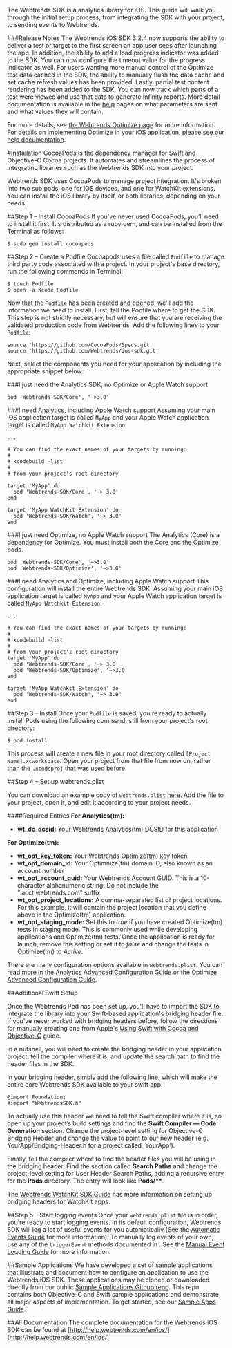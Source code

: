 [Cocoapods]: https://cocoapods.org "Cocoapods Home Page"
[plist]: https://raw.githubusercontent.com/Webtrends/ios-sdk/master/Documentation/html/docs/webtrends.plist "webtrends.plist"
[AnaConfig]: Analytics---Advanced-Configuration-Guide.html "Analytics Advanced Configuration Guide"
[OptConfig]: Optimize---Advanced-Configuration-Guide.html "Optimize Advanced Configuration Guide"
[Swift]: https://developer.apple.com/library/prerelease/ios/documentation/Swift/Conceptual/BuildingCocoaApps/MixandMatch.html "Using Swift with Cocoa"
[WatchGuide]: Analytics---Webtrends-WatchKit-SDK-Guide.html "Webtrends WatchKit Guide"
[AutoEvents]: Analytics---Automatic-Events-Guide.html "Automatic Events Guide"
[ManualEvents]: Analytics---Manual-Events-Guide.html "Manual Events Guide"
[SampleAppRepo]: https://github.com/Webtrends/mobile-sdk-sample-apps "Sample App Github Repo"
[SampleAppGuide]: Sample-Applications-Guide.html "Sample App Guide"
[Optimize]: http://www.webtrends.com/testing-targeting-optimization/ "Webtrends Optimize"
[help]: http://help.webtrends.com/en/ios/ "Webtrends iOS Library Help"

The Webtrends SDK is a analytics library for iOS. This guide will walk you through the initial setup process, from integrating the SDK with your project, to sending events to Webtrends.

###Release Notes
The Webtrends iOS SDK 3.2.4 now supports the ability to deliver a test or target to the first screen an app user sees after launching the app. In addition, the ability to add a load progress indicator was added to the SDK. You can now configure the timeout value for the progress indicator as well. For users wanting more manual control of the Optimize test data cached in the SDK, the ability to manually flush the data cache and set cache refresh values has been provided. Lastly, partial test content rendering has been added to the SDK. You can now track which parts of a test were viewed and use that data to generate Infinity reports. More detail documentation is available in the [help] pages on what parameters are sent and what values they will contain.

For more details, see [the Webtrends Optimize page][Optimize] for more information. For details on implementing Optimize in your iOS application, please see [our help documentation][help].


#Installation
[CocoaPods][Cocoapods] is the dependency manager for Swift and Objective-C Cocoa projects. It automates and streamlines the process of integrating libraries such as the Webtrends SDK into your project.

Webtrends SDK uses CocoaPods to manage project integration. It's broken into two sub pods, one for iOS devices, and one for WatchKit extensions. You can install the iOS library by itself, or both libraries, depending on your needs.

##Step 1 – Install CocoaPods
If you've never used CocoaPods, you’ll need to install it first. It's distributed as a ruby gem, and can be installed from the Terminal as follows:

	$ sudo gem install cocoapods

##Step 2 – Create a Podfile
Cocoapods uses a file called `Podfile` to manage third party code associated with a project. In your project's base directory, run the following commands in Terminal:

	$ touch Podfile
	$ open -a Xcode Podfile

Now that the `Podfile` has been created and opened, we'll add the information we need to install. First, tell the Podfile where to get the SDK. This step is not strictly necessary, but will ensure that you are receiving the validated production code from Webtrends. Add the following lines to your `Podfile`:

	source 'https://github.com/CocoaPods/Specs.git'
	source 'https://github.com/Webtrends/ios-sdk.git'

Next, select the components you need for your application by including the appropriate snippet below:

###I just need the Analytics SDK, no Optimize or Apple Watch support
	
	pod 'Webtrends-SDK/Core', '~>3.0'


###I need Analytics, including Apple Watch support
Assuming your main iOS application target is called `MyApp` and your Apple Watch application target is called `MyApp Watchkit Extension`: 

	...
	
	# You can find the exact names of your targets by running:
	#
	# xcodebuild -list
	#
	# from your project's root directory
	
	target 'MyApp' do
	  pod 'Webtrends-SDK/Core', '~> 3.0'
	end
	
	target 'MyApp WatchKit Extension' do
	  pod 'Webtrends-SDK/Watch', '~> 3.0'
	end	

###I just need Optimize, no Apple Watch support
The Analytics (Core) is a dependency for Optimize. You must install both the Core and the Optimize pods.

	pod 'Webtrends-SDK/Core', '~>3.0'
	pod 'Webtrends-SDK/Optimize', '~>3.0'

###I need Analytics and Optimize, including Apple Watch support
This configuration will install the entire Webtrends SDK.  Assuming your main iOS application target is called `MyApp` and your Apple Watch application target is called `MyApp Watchkit Extension`: 

	...
	
	# You can find the exact names of your targets by running:
	#
	# xcodebuild -list
	#
	# from your project's root directory
	target 'MyApp' do
	  pod 'Webtrends-SDK/Core', '~> 3.0'
	  pod 'Webtrends-SDK/Optimize', '~>3.0'	  
	end
	
	target 'MyApp WatchKit Extension' do
	  pod 'Webtrends-SDK/Watch', '~> 3.0'
	end	

##Step 3 – Install
Once your `Podfile` is saved, you're ready to actually install Pods using the following command, still from your project's root directory:

	$ pod install

This process will create a new file in your root directory called `[Project Name].xcworkspace`. Open your project from that file from now on, rather than the `.xcodeproj` that was used before.

##Step 4 – Set up webtrends.plist

You can download an example copy of `webtrends.plist` [here][plist]. Add the file to your project, open it, and edit it according to your project needs.

####Required Entries
**For Analytics(tm):**

* **wt_dc_dcsid:** Your Webtrends Analytics(tm) DCSID for this application

**For Optimize(tm):**

* **wt_opt_key_token:** Your Webtrends Optimize(tm) key token
* **wt_opt_domain_id:** Your Optimnize(tm) domain ID, also known as an account number
* **wt_opt_account_guid:** Your Webtrends Account GUID. This is a 10-character alphanumeric string. Do not include the ".acct.webtrends.com" suffix.
* **wt_opt_project_locations:** A comma-separated list of project locations. For this example, it will contain the project location that you define above in the Optimize(tm) application.
* **wt_opt_staging_mode:** Set this to *true* if you have created Optimize(tm) tests in staging mode. This is commonly used while developing applications and Optimize(tm) tests. Once the application is ready for launch, remove this setting or set it to *false* and change the tests in Optimize(tm) to *Active*.


There are many configuration options available in `webtrends.plist`. You can read more in the [Analytics Advanced Configuration Guide][AnaConfig] or the [Optimize Advanced Configuration Guide][OptConfig].

##Additional Swift Setup

Once the Webtrends Pod has been set up, you'll have to import the SDK to integrate the library into your Swift-based application's bridging header file. If you've never worked with bridging headers before, follow the directions for manually creating one from Apple's [Using Swift with Cocoa and Objective-C][Swift] guide.

In a nutshell, you will need to create the bridging header in your application project, tell the compiler where it is, and update the search path to find the header files in the SDK.

In your bridging header, simply add the following line, which will make the entire core Webtrends SDK available to your swift app:

<div class="objective_c-sample-code"><pre><code>@import Foundation;
#import "WebtrendsSDK.h"</code></pre></div>

To actually use this header we need to tell the Swift compiler where it is, so open up your project’s build settings and find the **Swift Compiler — Code Generation** section. Change the project-level setting for Objective-C Bridging Header and change the value to point to our new header (e.g. YourApp/Bridging-Header.h for a project called 'YourApp’).

Finally, tell the compiler where to find the header files you will be using in the bridging header. Find the section called **Search Paths** and change the project-level setting for User Header Search Paths, adding a recursive entry for the **Pods** directory. The entry will look like **Pods/\*\***.

The [Webtrends WatchKit SDK Guide][WatchGuide] has more information on setting up bridging headers for WatchKit apps.

##Step 5 – Start logging events
Once your `webtrends.plist` file is in order, you're ready to start logging events. In its default configuration, Webtrends SDK will log a lot of useful events for you automatically (See the [Automatic Events Guide][AutoEvents] for more information). To manually log events of your own, use any of the `triggerEvent` methods documented in <WTDataCollector>. See the [Manual Event Logging Guide][ManualEvents] for more information.

##Sample Applications
We have developed a set of sample applications that illustrate and document how to configure an application to use the Webtrends iOS SDK. These applications may be cloned or downloaded directly from our public [Sample Applications Github repo][SampleAppRepo]. This repo contains both Objective-C and Swift sample applications and demonstrate all major aspects of implementation. To get started, see our [Sample Apps Guide][SampleAppGuide].


##All Documentation
The complete documentation for the Webtrends iOS SDK can be found at 
[http://help.webtrends.com/en/ios/](http://help.webtrends.com/en/ios/).


